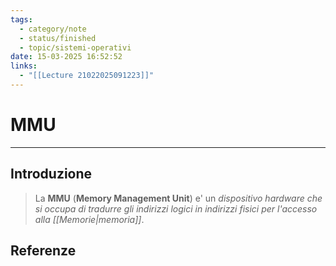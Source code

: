 ```yaml
---
tags:
  - category/note
  - status/finished
  - topic/sistemi-operativi
date: 15-03-2025 16:52:52
links:
  - "[[Lecture 21022025091223]]"
---
```

# MMU
---
## Introduzione
> La **MMU** (**Memory Management Unit**) e' un _dispositivo hardware che si occupa di tradurre gli indirizzi logici in indirizzi fisici per l'accesso alla [[Memorie|memoria]]_.

## Referenze